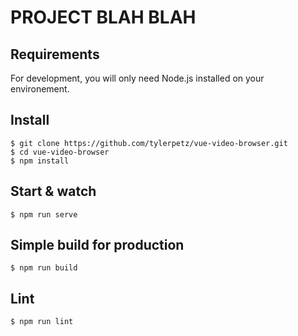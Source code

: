 # PROJECT BLAH BLAH

## Requirements

For development, you will only need Node.js installed on your environement.

## Install

    $ git clone https://github.com/tylerpetz/vue-video-browser.git 
    $ cd vue-video-browser
    $ npm install

## Start & watch

    $ npm run serve

## Simple build for production

    $ npm run build
    
## Lint

    $ npm run lint
